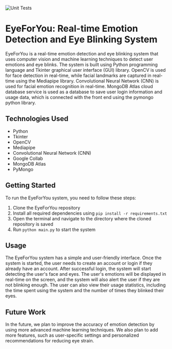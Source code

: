 ![Unit Tests](https://img.shields.io/badge/Unit%20Tests-Passing-brightgreen)

# EyeForYou: Real-time Emotion Detection and Eye Blinking System

EyeForYou is a real-time emotion detection and eye blinking system that uses computer vision and machine learning techniques to detect user emotions and eye blinks. The system is built using Python programming language and Tkinter graphical user interface (GUI) library. OpenCV is used for face detection in real-time, while facial landmarks are captured in real-time using the Mediapipe library. Convolutional Neural Network (CNN) is used for facial emotion recognition in real-time. MongoDB Atlas cloud database service is used as a database to save user login information and usage data, which is connected with the front end using the pymongo python library.

## Technologies Used
- Python
- Tkinter
- OpenCV
- Mediapipe
- Convolutional Neural Network (CNN)
- Google Collab
- MongoDB Atlas
- PyMongo

## Getting Started
To run the EyeForYou system, you need to follow these steps:

1. Clone the EyeForYou repository
2. Install all required dependencies using `pip install -r requirements.txt`
3. Open the terminal and navigate to the directory where the cloned repository is saved
4. Run `python main.py` to start the system

## Usage
The EyeForYou system has a simple and user-friendly interface. Once the system is started, the user needs to create an account or login if they already have an account. After successful login, the system will start detecting the user's face and eyes. The user's emotions will be displayed in real-time on the screen, and the system will also alert the user if they are not blinking enough. The user can also view their usage statistics, including the time spent using the system and the number of times they blinked their eyes.

## Future Work
In the future, we plan to improve the accuracy of emotion detection by using more advanced machine learning techniques. We also plan to add more features, such as user-specific settings and personalized recommendations for reducing eye strain.



